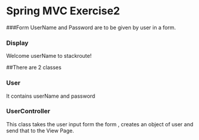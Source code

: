 # Spring MVC Exercise2

###Form
UserName and Password are to be given by user in a form.

### Display
Welcome userName to stackroute!


##There are 2 classes

### User 
It contains userName and password

### UserController
This class takes the user input form the form , creates an object of user and send that to the View Page.

